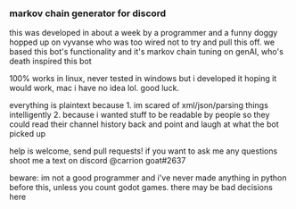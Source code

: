 ### markov chain generator for discord


this was developed in about a week by a programmer and a funny doggy hopped up on vyvanse who was too wired not to try and pull this off. we based this bot's functionality and it's markov chain tuning on genAI, who's death inspired this bot

100% works in linux, never tested in windows but i developed it hoping it would work, mac i have no idea lol. good luck.

everything is plaintext because 1. im scared of xml/json/parsing things intelligently 2. because i wanted stuff to be readable by people so they could read their channel history back and point and laugh at what the bot picked up

help is welcome, send pull requests! if you want to ask me any questions shoot me a text on discord @carrion goat#2637


beware: im not a good programmer and i've never made anything in python before this, unless you count godot games. there may be bad decisions here
